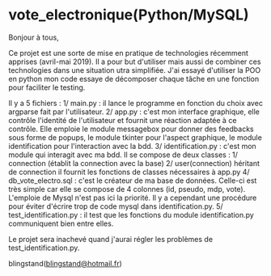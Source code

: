 # vote_electronique(Python/MySQL)

Bonjour à tous, 

Ce projet est une sorte de mise en pratique de technologies récemment apprises (avril-mai 2019). Il a pour but d'utiliser mais aussi 
de combiner ces technologies dans une situation utra simplifiée. J'ai essayé d'utiliser la POO en python mon code essaye de décomposer chaque tâche en une fonction pour faciliter le testing.

Il y a 5 fichiers :
1/ main.py : il lance le programme en fonction du choix avec argparse fait par l'utilisateur.
2/ app.py : c'est mon interface graphique, elle contrôle l'identité de l'utilisateur et fournit une réaction adaptée à ce contrôle.
    Elle emploie le module messagebox pour donner des feedbacks sous forme de popups, le module tkinter pour l'aspect graphique, 
    le module identification pour l'interaction avec la bdd. 
3/ identification.py : c'est mon module qui interagit avec ma bdd. Il se compose de deux classes : 
    1/ connection (établit la connection avec la base)
    2/ user(connection) héritant de connection il fournit les fonctions de classes nécessaires à app.py
4/ db_vote_electro.sql : c'est le créateur de ma base de données. Celle-ci est très simple car elle se compose de 4 colonnes 
    (id, pseudo, mdp, vote). L'emploie de Mysql n'est pas ici la priorité. Il y a cependant une procédure pour éviter d'écrire 
    trop de code mysql dans identification.py. 
5/ test_identification.py : il test que les fonctions du module identification.py communiquent bien entre elles.

Le projet sera inachevé quand j'aurai régler les problèmes de test_identification.py. 

blingstand(blingstand@hotmail.fr)
 
